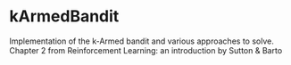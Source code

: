 # kArmedBandit
Implementation of the k-Armed bandit and various approaches to solve. Chapter 2 from Reinforcement Learning: an introduction by Sutton &amp; Barto
